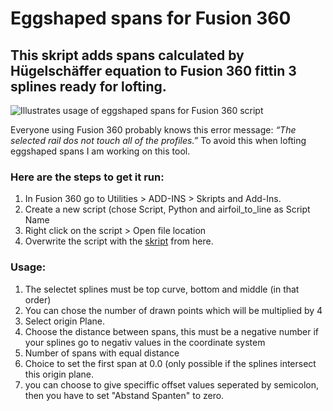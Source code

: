 # Eggshaped spans for Fusion 360

## This skript adds spans calculated by Hügelschäffer equation to Fusion 360 fittin 3 splines ready for lofting.

<picture>

  <img alt="Illustrates usage of eggshaped spans for Fusion 360 script" src="https://github.com/bluenote79/eggshaped_spans_for_fusion360/blob/main/eggshaped_spans_for_fusion360/eggs.gif">

</picture>

Everyone using Fusion 360 probably knows this error message: *“The selected rail dos not touch all of the profiles.”*
To avoid this when lofting eggshaped spans I am working on this tool.

### Here are the steps to get it run:
1. In Fusion 360 go to Utilities > ADD-INS > Skripts and Add-Ins.
2. Create a new script (chose Script, Python and airfoil_to_line as Script Name
3. Right click on the script > Open file location
4. Overwrite the script with the [skript](https://github.com/bluenote79/eggshaped_spans_for_fusion360/blob/main/eggshaped_spans_for_fusion360/eggshaped_spans_for_fusion360.py) from here.

### Usage:
1. The selectet splines must be top curve, bottom and middle (in that order)
2. You can chose the number of drawn points which will be multiplied by 4
3. Select origin Plane.
4. Choose the distance between spans, this must be a negative number if your splines go to negativ values in the coordinate system
5. Number of spans with equal distance
6. Choice to set the first span at 0.0 (only possible if the splines intersect this origin plane.
7. you can choose to give speciffic offset values seperated by semicolon, then you have to set "Abstand Spanten" to zero.


